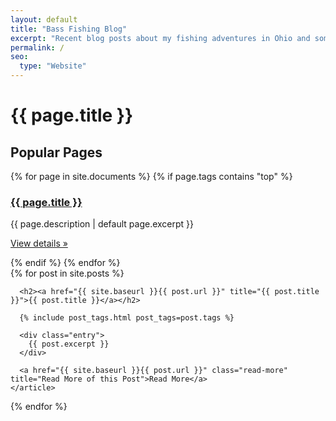 ```yaml
---
layout: default
title: "Bass Fishing Blog"
excerpt: "Recent blog posts about my fishing adventures in Ohio and some tips for landing the big ones"
permalink: /
seo:
  type: "Website"
---
```


<div class="posts">
  <h1>{{ page.title }}</h1>
  <h2>Popular Pages</h2>
  <div class="popular-pages-container">
    {% for page in site.documents %}
    {% if page.tags contains "top" %}
    <div class="popular-page">
      <h3><a href="{{ page.url}}">{{ page.title }}</a></h3>
      {{ page.description | default page.excerpt }}
      <p><a class="btn btn-secondary" href="{{ page.url}}" role="button">View details »</a></p>
    </div>
    {% endif %}
    {% endfor %}
  </div>
  {% for post in site.posts %}
    <article class="post">

      <h2><a href="{{ site.baseurl }}{{ post.url }}" title="{{ post.title }}">{{ post.title }}</a></h2>

      {% include post_tags.html post_tags=post.tags %}

      <div class="entry">
        {{ post.excerpt }}
      </div>

      <a href="{{ site.baseurl }}{{ post.url }}" class="read-more" title="Read More of this Post">Read More</a>
    </article>
  {% endfor %}
</div>
